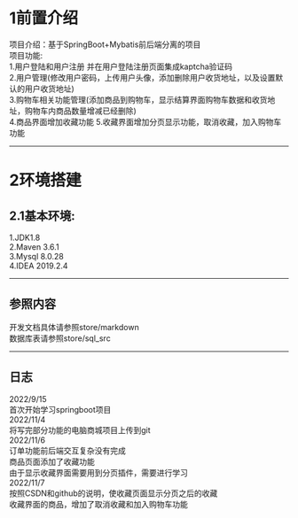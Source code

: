 
# 1前置介绍  
项目介绍：基于SpringBoot+Mybatis前后端分离的项目  
项目功能:  
1.用户登陆和用户注册 并在用户登陆注册页面集成kaptcha验证码  
2.用户管理(修改用户密码，上传用户头像，添加删除用户收货地址，以及设置默认的用户收货地址)  
3.购物车相关功能管理(添加商品到购物车，显示结算界面购物车数据和收货地址，购物车内商品数量增减已经删除)  
4.商品界面增加收藏功能
5.收藏界面增加分页显示功能，取消收藏，加入购物车功能
___
# 2环境搭建  
## 2.1基本环境:  
1.JDK1.8  
2.Maven 3.6.1    
3.Mysql 8.0.28  
4.IDEA 2019.2.4  
___  
## 参照内容
开发文档具体请参照store/markdown  
数据库表请参照store/sql_src
___ 
## 日志  
2022/9/15  
首次开始学习springboot项目    
2022/11/4  
将写完部分功能的电脑商城项目上传到git  
2022/11/6  
  订单功能前后端交互复杂没有完成  
  商品页面添加了收藏功能  
    由于显示收藏界面需要用到分页插件，需要进行学习  
2022/11/7  
  按照CSDN和github的说明，使收藏页面显示分页之后的收藏  
  收藏界面的商品，增加了取消收藏和加入购物车功能  
  
